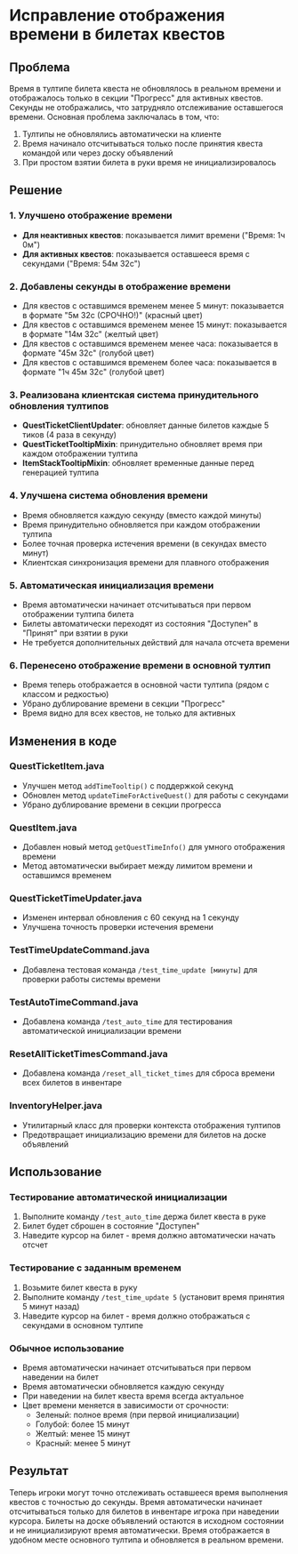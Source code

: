 # Исправление отображения времени в билетах квестов

## Проблема
Время в тултипе билета квеста не обновлялось в реальном времени и отображалось только в секции "Прогресс" для активных квестов. Секунды не отображались, что затрудняло отслеживание оставшегося времени. Основная проблема заключалась в том, что:
1. Тултипы не обновлялись автоматически на клиенте
2. Время начинало отсчитываться только после принятия квеста командой или через доску объявлений
3. При простом взятии билета в руки время не инициализировалось

## Решение

### 1. Улучшено отображение времени
- **Для неактивных квестов**: показывается лимит времени ("Время: 1ч 0м")
- **Для активных квестов**: показывается оставшееся время с секундами ("Время: 54м 32с")

### 2. Добавлены секунды в отображение времени
- Для квестов с оставшимся временем менее 5 минут: показывается в формате "5м 32с (СРОЧНО!)" (красный цвет)
- Для квестов с оставшимся временем менее 15 минут: показывается в формате "14м 32с" (желтый цвет)
- Для квестов с оставшимся временем менее часа: показывается в формате "45м 32с" (голубой цвет)
- Для квестов с оставшимся временем более часа: показывается в формате "1ч 45м 32с" (голубой цвет)

### 3. Реализована клиентская система принудительного обновления тултипов
- **QuestTicketClientUpdater**: обновляет данные билетов каждые 5 тиков (4 раза в секунду)
- **QuestTicketTooltipMixin**: принудительно обновляет время при каждом отображении тултипа
- **ItemStackTooltipMixin**: обновляет временные данные перед генерацией тултипа

### 4. Улучшена система обновления времени
- Время обновляется каждую секунду (вместо каждой минуты)
- Время принудительно обновляется при каждом отображении тултипа
- Более точная проверка истечения времени (в секундах вместо минут)
- Клиентская синхронизация времени для плавного отображения

### 5. Автоматическая инициализация времени
- Время автоматически начинает отсчитываться при первом отображении тултипа билета
- Билеты автоматически переходят из состояния "Доступен" в "Принят" при взятии в руки
- Не требуется дополнительных действий для начала отсчета времени

### 6. Перенесено отображение времени в основной тултип
- Время теперь отображается в основной части тултипа (рядом с классом и редкостью)
- Убрано дублирование времени в секции "Прогресс"
- Время видно для всех квестов, не только для активных

## Изменения в коде

### QuestTicketItem.java
- Улучшен метод `addTimeTooltip()` с поддержкой секунд
- Обновлен метод `updateTimeForActiveQuest()` для работы с секундами
- Убрано дублирование времени в секции прогресса

### QuestItem.java
- Добавлен новый метод `getQuestTimeInfo()` для умного отображения времени
- Метод автоматически выбирает между лимитом времени и оставшимся временем

### QuestTicketTimeUpdater.java
- Изменен интервал обновления с 60 секунд на 1 секунду
- Улучшена точность проверки истечения времени

### TestTimeUpdateCommand.java
- Добавлена тестовая команда `/test_time_update [минуты]` для проверки работы системы времени

### TestAutoTimeCommand.java
- Добавлена команда `/test_auto_time` для тестирования автоматической инициализации времени

### ResetAllTicketTimesCommand.java
- Добавлена команда `/reset_all_ticket_times` для сброса времени всех билетов в инвентаре

### InventoryHelper.java
- Утилитарный класс для проверки контекста отображения тултипов
- Предотвращает инициализацию времени для билетов на доске объявлений

## Использование

### Тестирование автоматической инициализации
1. Выполните команду `/test_auto_time` держа билет квеста в руке
2. Билет будет сброшен в состояние "Доступен"
3. Наведите курсор на билет - время должно автоматически начать отсчет

### Тестирование с заданным временем
1. Возьмите билет квеста в руку
2. Выполните команду `/test_time_update 5` (установит время принятия 5 минут назад)
3. Наведите курсор на билет - время должно отображаться с секундами в основном тултипе

### Обычное использование
- Время автоматически начинает отсчитываться при первом наведении на билет
- Время автоматически обновляется каждую секунду
- При наведении на билет квеста время всегда актуальное
- Цвет времени меняется в зависимости от срочности:
  - Зеленый: полное время (при первой инициализации)
  - Голубой: более 15 минут
  - Желтый: менее 15 минут  
  - Красный: менее 5 минут

## Результат
Теперь игроки могут точно отслеживать оставшееся время выполнения квестов с точностью до секунды. Время автоматически начинает отсчитываться только для билетов в инвентаре игрока при наведении курсора. Билеты на доске объявлений остаются в исходном состоянии и не инициализируют время автоматически. Время отображается в удобном месте основного тултипа и обновляется в реальном времени.
